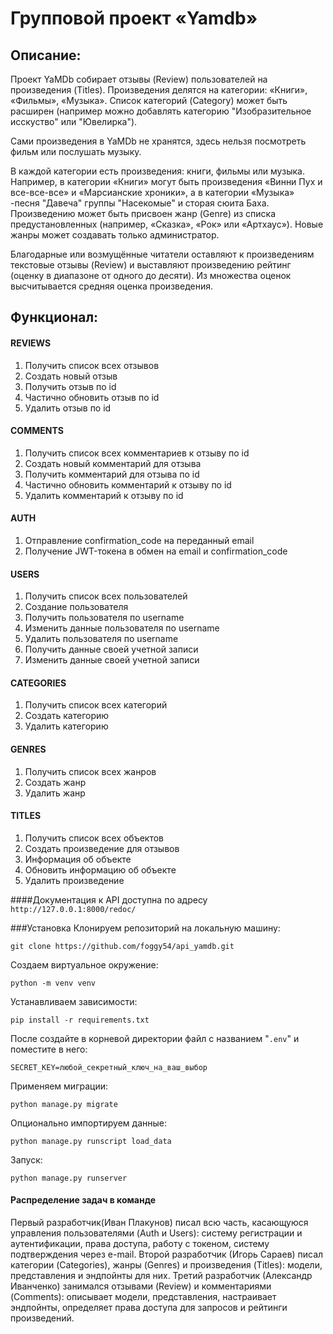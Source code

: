 # Групповой проект «Yamdb»

## Описание:

Проект YaMDb собирает отзывы (Review) пользователей на произведения (Titles).
Произведения делятся на категории: «Книги», «Фильмы», «Музыка». Список категорий (Category) может быть расширен (например можно добавлять категорию "Изобразительное исскуство" или "Ювелирка").

Сами произведения в YaMDb не хранятся, здесь нельзя посмотреть фильм или послушать музыку.

В каждой категории есть произведения: книги, фильмы или музыка.
Например, в категории «Книги» могут быть произведения «Винни Пух и все-все-все» и «Марсианские хроники», а в категории «Музыка» -песня "Давеча" группы "Насекомые" и сторая сюита Баха.
Произведению может быть присвоен жанр (Genre) из списка предустановленных (например, «Сказка», «Рок» или «Артхаус»). Новые жанры может создавать только администратор.

Благодарные или возмущённые читатели оставляют к произведениям текстовые отзывы (Review) и выставляют произведению рейтинг (оценку в диапазоне от одного до десяти).
Из множества оценок высчитывается средняя оценка произведения.

## Функционал:

#### REVIEWS

1. Получить список всех отзывов
2. Создать новый отзыв
3. Получить отзыв по id
4. Частично обновить отзыв по id
5. Удалить отзыв по id

#### COMMENTS

1. Получить список всех комментариев к отзыву по id
2. Создать новый комментарий для отзыва
3. Получить комментарий для отзыва по id
4. Частично обновить комментарий к отзыву по id
5. Удалить комментарий к отзыву по id

#### AUTH

1. Отправление confirmation_code на переданный email
2. Получение JWT-токена в обмен на email и confirmation_code

#### USERS

1. Получить список всех пользователей
2. Создание пользователя
3. Получить пользователя по username
4. Изменить данные пользователя по username
5. Удалить пользователя по username
6. Получить данные своей учетной записи
7. Изменить данные своей учетной записи

#### CATEGORIES

1. Получить список всех категорий
2. Создать категорию
3. Удалить категорию

#### GENRES

1. Получить список всех жанров
2. Создать жанр
3. Удалить жанр

#### TITLES

1. Получить список всех объектов
2. Создать произведение для отзывов
3. Информация об объекте
4. Обновить информацию об объекте
5. Удалить произведение

####Документация к API доступна по адресу `http://127.0.0.1:8000/redoc/`

###Установка
Клонируем репозиторий на локальную машину:

```
git clone https://github.com/foggy54/api_yamdb.git
```

Создаем виртуальное окружение:

```
python -m venv venv
```

Устанавливаем зависимости:

```
pip install -r requirements.txt
```
После создайте в корневой директории файл с названием "```.env```" и поместите в него:
```
SECRET_KEY=любой_секретный_ключ_на_ваш_выбор

```
Применяем миграции:

```
python manage.py migrate
```

Опционально импортируем данные:

```
python manage.py runscript load_data
```

Запуск:

```
python manage.py runserver
```

#### Распределение задач в команде

Первый разработчик(Иван Плакунов) писал всю часть, касающуюся управления пользователями (Auth и Users): систему регистрации и аутентификации, права доступа, работу с токеном, систему подтверждения через e-mail.
Второй разработчик (Игорь Сараев) писал категории (Categories), жанры (Genres) и произведения (Titles): модели, представления и эндпойнты для них.
Третий разработчик (Александр Иванченко) занимался отзывами (Review) и комментариями (Comments): описывает модели, представления, настраивает эндпойнты, определяет права доступа для запросов и рейтинги произведений.

